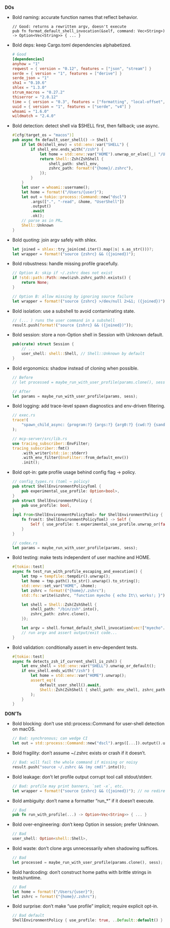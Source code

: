 **DOs**

- Bold naming: accurate function names that reflect behavior.
  ```
  // Good: returns a rewritten argv, doesn't execute
  pub fn format_default_shell_invocation(&self, command: Vec<String>) -> Option<Vec<String>> { ... }
  ```

- Bold deps: keep Cargo.toml dependencies alphabetized.
  ```toml
  # Good
  [dependencies]
  anyhow = "1"
  reqwest = { version = "0.12", features = ["json", "stream"] }
  serde = { version = "1", features = ["derive"] }
  serde_json = "1"
  sha1 = "0.10.6"
  shlex = "1.3.0"
  strum_macros = "0.27.2"
  thiserror = "2.0.12"
  time = { version = "0.3", features = ["formatting", "local-offset", "macros"] }
  uuid = { version = "1", features = ["serde", "v4"] }
  whoami = "1.6.0"
  wildmatch = "2.4.0"
  ```

- Bold detection: detect shell via $SHELL first, then fallback; use async.
  ```rust
  #[cfg(target_os = "macos")]
  pub async fn default_user_shell() -> Shell {
      if let Ok(shell_env) = std::env::var("SHELL") {
          if shell_env.ends_with("/zsh") {
              let home = std::env::var("HOME").unwrap_or_else(|_| "/Users/Shared".into());
              return Shell::Zsh(ZshShell {
                  shell_path: shell_env,
                  zshrc_path: format!("{home}/.zshrc"),
              });
          }
      }
      let user = whoami::username();
      let home = format!("/Users/{user}");
      let out = tokio::process::Command::new("dscl")
          .args([".", "-read", &home, "UserShell"])
          .output()
          .await
          .ok();
      // parse as in PR…
      Shell::Unknown
  }
  ```

- Bold quoting: join argv safely with shlex.
  ```rust
  let joined = shlex::try_join(cmd.iter().map(|s| s.as_str()))?;
  let wrapper = format!("source {zshrc} && ({joined})");
  ```

- Bold robustness: handle missing profile gracefully.
  ```rust
  // Option A: skip if ~/.zshrc does not exist
  if !std::path::Path::new(&zsh.zshrc_path).exists() {
      return None;
  }

  // Option B: allow missing by ignoring source failure
  let wrapper = format!("source {zshrc} >/dev/null 2>&1; ({joined})");
  ```

- Bold isolation: use a subshell to avoid contaminating state.
  ```rust
  // (... ) runs the user command in a subshell
  result.push(format!("source {zshrc} && ({joined})"));
  ```

- Bold session: store a non-Option shell in Session with Unknown default.
  ```rust
  pub(crate) struct Session {
      // ...
      user_shell: shell::Shell, // Shell::Unknown by default
  }
  ```

- Bold ergonomics: shadow instead of cloning when possible.
  ```rust
  // Before
  // let processed = maybe_run_with_user_profile(params.clone(), sess);

  // After
  let params = maybe_run_with_user_profile(params, sess);
  ```

- Bold logging: add trace-level spawn diagnostics and env-driven filtering.
  ```rust
  // exec.rs
  trace!(
      "spawn_child_async: {program:?} {args:?} {arg0:?} {cwd:?} {sandbox_policy:?} {stdio_policy:?} {env:?}"
  );

  // mcp-server/src/lib.rs
  use tracing_subscriber::EnvFilter;
  tracing_subscriber::fmt()
      .with_writer(std::io::stderr)
      .with_env_filter(EnvFilter::from_default_env())
      .init();
  ```

- Bold opt-in: gate profile usage behind config flag → policy.
  ```rust
  // config_types.rs (toml → policy)
  pub struct ShellEnvironmentPolicyToml {
      pub experimental_use_profile: Option<bool>,
  }
  pub struct ShellEnvironmentPolicy {
      pub use_profile: bool,
  }
  impl From<ShellEnvironmentPolicyToml> for ShellEnvironmentPolicy {
      fn from(t: ShellEnvironmentPolicyToml) -> Self {
          Self { use_profile: t.experimental_use_profile.unwrap_or(false), /* ... */ }
      }
  }

  // codex.rs
  let params = maybe_run_with_user_profile(params, sess);
  ```

- Bold testing: make tests independent of user machine and HOME.
  ```rust
  #[tokio::test]
  async fn test_run_with_profile_escaping_and_execution() {
      let tmp = tempfile::tempdir().unwrap();
      let home = tmp.path().to_str().unwrap().to_string();
      std::env::set_var("HOME", &home);
      let zshrc = format!("{home}/.zshrc");
      std::fs::write(&zshrc, "function myecho { echo It\\ works!; }").unwrap();

      let shell = Shell::Zsh(ZshShell {
          shell_path: "/bin/zsh".into(),
          zshrc_path: zshrc.clone(),
      });

      let argv = shell.format_default_shell_invocation(vec!["myecho".into()]).unwrap();
      // run argv and assert output/exit code...
  }
  ```

- Bold validation: conditionally assert in env-dependent tests.
  ```rust
  #[tokio::test]
  async fn detects_zsh_if_current_shell_is_zsh() {
      let env_shell = std::env::var("SHELL").unwrap_or_default();
      if env_shell.ends_with("/zsh") {
          let home = std::env::var("HOME").unwrap();
          assert_eq!(
              default_user_shell().await,
              Shell::Zsh(ZshShell { shell_path: env_shell, zshrc_path: format!("{home}/.zshrc") })
          );
      }
  }
  ```

**DON’Ts**

- Bold blocking: don’t use std::process::Command for user-shell detection on macOS.
  ```rust
  // Bad: synchronous; can wedge CI
  let out = std::process::Command::new("dscl").args([...]).output().unwrap();
  ```

- Bold fragility: don’t assume ~/.zshrc exists or crash if it doesn’t.
  ```rust
  // Bad: will fail the whole command if missing or noisy
  result.push("source ~/.zshrc && (my cmd)".into());
  ```

- Bold leakage: don’t let profile output corrupt tool call stdout/stderr.
  ```rust
  // Bad: profile may print banners, `set -x`, etc.
  let wrapper = format!("source {zshrc} && ({joined})"); // no redirection
  ```

- Bold ambiguity: don’t name a formatter “run_*” if it doesn’t execute.
  ```rust
  // Bad
  pub fn run_with_profile(...) -> Option<Vec<String>> { ... }
  ```

- Bold over-engineering: don’t keep Option<Shell> in session; prefer Unknown.
  ```rust
  // Bad
  user_shell: Option<shell::Shell>,
  ```

- Bold waste: don’t clone args unnecessarily when shadowing suffices.
  ```rust
  // Bad
  let processed = maybe_run_with_user_profile(params.clone(), sess);
  ```

- Bold hardcoding: don’t construct home paths with brittle strings in tests/runtime.
  ```rust
  // Bad
  let home = format!("/Users/{user}");
  let zshrc = format!("{home}/.zshrc");
  ```

- Bold surprise: don’t make “use profile” implicit; require explicit opt-in.
  ```rust
  // Bad default
  ShellEnvironmentPolicy { use_profile: true, ..Default::default() }
  ```